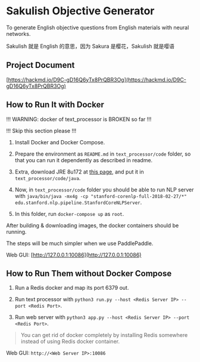 # Sakulish Objective Generator

To generate English objective questions from English materials with neural networks.

Sakulish 就是 English 的意思，因为 Sakura 是樱花，Sakulish 就是嘤语

## Project Document

[https://hackmd.io/D9C-gD16Q6yTx8PrQBR3Og](https://hackmd.io/D9C-gD16Q6yTx8PrQBR3Og)

## How to Run It with Docker

!!! WARNING: docker of text_processor is BROKEN so far !!!

!!! Skip this section please !!!

1. Install Docker and Docker Compose.

2. Prepare the environment as `README.md` in `text_processor/code` folder, so that you can run it dependently as described in readme.

3. Extra, download JRE 8u172 at [this page](http://www.oracle.com/technetwork/java/javase/downloads/jre8-downloads-2133155.html), and put it in `text_processor/code/java`.

4. Now, in `text_processor/code` folder you should be able to run NLP server with `java/bin/java -mx4g -cp "stanford-corenlp-full-2018-02-27/*" edu.stanford.nlp.pipeline.StanfordCoreNLPServer`.

5. In this folder, run `docker-compose up` as `root`.

After building & downloading images, the docker containers should be running.

The steps will be much simpler when we use PaddlePaddle.

Web GUI: [http://127.0.0.1:10086](http://127.0.0.1:10086)

## How to Run Them without Docker Compose

1. Run a Redis docker and map its port 6379 out.

2. Run text processor with `python3 run.py --host <Redis Server IP> --port <Redis Port>`.

3. Run web server with `python3 app.py --host <Redis Server IP> --port <Redis Port>`.

 > You can get rid of docker completely by installing Redis somewhere instead of using Redis docker container.

Web GUI: `http://<Web Server IP>:10086`